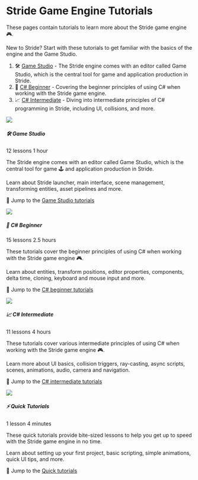 # Stride Game Engine Tutorials

These pages contain tutorials to learn more about the Stride game engine 🎮.

New to Stride? Start with these tutorials to get familiar with the basics of the engine and the Game Studio.

1. 🛠️ [Game Studio](gamestudio/index.md) - The Stride engine comes with an editor called Game Studio, which is the central tool for game and application production in Stride.
1. 🌱 [C# Beginner](csharpbeginner/index.md) - Covering the beginner principles of using C# when working with the Stride game engine.
1. 📈 [C# Intermediate](csharpintermediate/index.md) - Diving into intermediate principles of C# programming in Stride, including UI, collisions, and more.
<!---
1. 🔥 C# Advanced - Explore advanced C# techniques and features in Stride, such as optimization, networking, and custom shaders.
1. 🧙‍♂️ Visual Scripting - Learn how to create game logic using Stride's visual scripting system, without writing a single line of code.
1. 🌈 Graphics & Rendering - Discover how to create stunning visuals with Stride's powerful graphics and rendering capabilities.
1. 🤖 Physics & AI - Unleash the full potential of Stride's physics engine and artificial intelligence tools for dynamic gameplay.
1. 🌐 Multiplayer & Networking - Implement online multiplayer features and networking in your Stride games for a connected experience.
1. 🎯 Platform-specific Development - Learn how to target different platforms like PC, consoles, and mobile devices with your Stride projects.
1. 🏆 Best Practices & Optimization - Master the techniques to optimize your Stride games and follow the best practices for efficient development.
-->
<div class="row g-4 my-4">
    <div class="col-xxl-4 col-md-6">
        <div class="card h-100">
            <img src="media/gamestudio.jpg" class="card-img-top" -ERR:REF-NOT-FOUND->
            <div class="card-body">
                <h5 class="card-title">🛠️ Game Studio</h5>
                <p>
                    <span class="badge text-bg-info">12 lessons</span>
                    <span class="badge text-bg-warning">1 hour</span>
                </p>
                <p class="card-text">The Stride engine comes with an editor called Game Studio, which is the central tool for game 🕹️ and application production in Stride.</p>
                <p class="card-text">Learn about Stride launcher, main interface, scene management, transforming entities, asset pipelines and more.</p>
            </div>
            <p class="px-3 mb-4">🚀 Jump to the <a class="stretched-link" href="gamestudio/index.md">Game Studio tutorials</a></p>
        </div>
    </div>
    <div class="col-xxl-4 col-md-6">
        <div class="card h-100">
            <img src="media/csharp-beginner.png" class="card-img-top" -ERR:REF-NOT-FOUND->
            <div class="card-body">
                <h5 class="card-title">🌱 C# Beginner</h5>
                <p>
                    <span class="badge text-bg-info">15 lessons</span>
                    <span class="badge text-bg-warning">2.5 hours</span>
                </p>
                <p class="card-text">These tutorials cover the beginner principles of using C# when working with the Stride game engine 🎮.</p>
                <p class="card-text">Learn about entities, transform positions, editor properties, components, delta time, cloning, keyboard and mouse input and more.</p>
            </div>
            <p class="px-3 mb-4">🚀 Jump to the <a class="stretched-link" href="csharpbeginner/index.md">C# beginner tutorials</a></p>
        </div>
    </div>
    <div class="col-xxl-4 col-md-6">
        <div class="card h-100">
            <img src="media/csharp-intermediate.png" class="card-img-top" -ERR:REF-NOT-FOUND->
            <div class="card-body">
                <h5 class="card-title">📈 C# Intermediate</h5>
                <p>
                    <span class="badge text-bg-info">11 lessons</span>
                    <span class="badge text-bg-warning">4 hours</span>
                </p>
                <p class="card-text">These tutorials cover various intermediate principles of using C# when working with the Stride game engine 🎮.</p>
                <p class="card-text">Learn more about UI basics, collision triggers, ray-casting, async scripts, scenes, animations, audio, camera and navigation.</p>
                <!--<p><span class="badge text-bg-success">New</span></p>-->
            </div>
            <p class="px-3 mb-4">🚀 Jump to the <a class="stretched-link" href="csharpintermediate/index.md">C# intermediate tutorials</a></p>
        </div>
    </div>
    <div class="col-xxl-4 col-md-6">
        <div class="card h-100">
            <img src="media/quick-tutorials.webp" class="card-img-top" -ERR:REF-NOT-FOUND->
            <div class="card-body">
                <h5 class="card-title">⚡ Quick Tutorials</h5>
                <p>
                    <span class="badge text-bg-info">1 lesson</span>
                    <span class="badge text-bg-warning">4 minutes</span>
                </p>
                <p class="card-text">These quick tutorials provide bite-sized lessons to help you get up to speed with the Stride game engine in no time.</p>
                <p class="card-text">Learn about setting up your first project, basic scripting, simple animations, quick UI tips, and more.</p>
            </div>
            <p class="px-3 mb-4">🚀 Jump to the <a class="stretched-link" href="quick-tutorials/index.md">Quick tutorials</a></p>
        </div>
    </div>
</div>